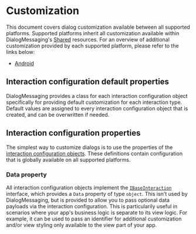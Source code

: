 # Customization

This document covers dialog customization available between all supported platforms. Supported platforms inherit all customization available within DialogMessaging's [Shared](https://github.com/lewisbennett/dialog-messaging/tree/release-1.0.0/src/DialogMessaging.Core/Platforms/Shared) resources. For an overview of additional customization provided by each supported platform, please refer to the links below:

* [Android](https://github.com/lewisbennett/dialog-messaging/tree/release-1.0.0/src/DialogMessaging.Core/Platforms/Droid/CUSTOMIZATION.md)

## Interaction configuration default properties

DialogMessaging provides a class for each interaction configuration object specifically for providing default customization for each interaction type. Default values are assigned to every interaction configuration object that is created, and can be overwritten if needed.

## Interaction configuration properties

The simplest way to customize dialogs is to use the properties of the [interaction configuration objects](https://github.com/lewisbennett/dialog-messaging/tree/release-1.0.0/src/DialogMessaging.Core/Platforms/Shared/Interactions). These definitions contain configuration that is globally available on all supported platforms.

### Data property

All interaction configuration objects implement the [`IBaseInteraction`](https://github.com/lewisbennett/dialog-messaging/blob/release-1.0.0/src/DialogMessaging.Core/Platforms/Shared/Interactions/Base/BaseInteraction.cs#L3) interface, which provides a `Data` property of type `object`. This isn't used by DialogMessaging, but is provided to allow you to pass optional data payloads via the interaction configuration. This is particularily useful in scenarios where your app's business logic is separate to its view logic. For example, it can be used to pass an identifier for additional customization and/or view styling only available to the view part of your app.
